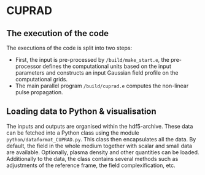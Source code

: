 # CUPRAD


## The execution of the code
The executions of the code is split into two steps:
* First, the input is pre-processed by `/build/make_start.e`, the pre-processor defines the computational units based on the input parameters and constructs an input Gaussian field profile on the computational grids.
* The main parallel program `/build/cuprad.e` computes the non-linear pulse propagation.

## Loading data to Python & visualisation
The inputs and outputs are organised within the hdf5-archive. These data can be fetched into a Python class using the module `python/dataformat_CUPRAD.py`. This class then encapsulates all the data. By default, the field in the whole medium together with scalar and small data are available. Optionally, plasma density and other quantities can be loaded. Additionally to the data, the class contains several methods such as adjustments of the reference frame, the field complexification, etc.
